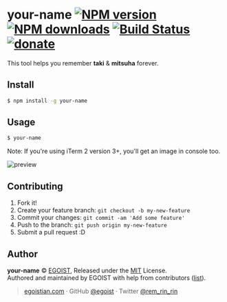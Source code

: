 # your-name [![NPM version](https://img.shields.io/npm/v/your-name.svg?style=flat-square)](https://npmjs.com/package/your-name) [![NPM downloads](https://img.shields.io/npm/dm/your-name.svg?style=flat-square)](https://npmjs.com/package/your-name) [![Build Status](https://img.shields.io/circleci/project/egoist/your-name/master.svg?style=flat-square)](https://circleci.com/gh/egoist/your-name) [![donate](https://img.shields.io/badge/$-donate-ff69b4.svg?maxAge=2592000&style=flat-square)](https://github.com/egoist/donate)

This tool helps you remember **taki** & **mitsuha** forever.

## Install

```bash
$ npm install -g your-name
```

## Usage

```bash
$ your-name
```

Note: If you're using iTerm 2 version 3+, you'll get an image in console too.


![preview](./media/preview.gif)

## Contributing

1. Fork it!
2. Create your feature branch: `git checkout -b my-new-feature`
3. Commit your changes: `git commit -am 'Add some feature'`
4. Push to the branch: `git push origin my-new-feature`
5. Submit a pull request :D

## Author

**your-name** © [EGOIST](https://github.com/egoist), Released under the [MIT](https://egoist.mit-license.org/) License.<br>
Authored and maintained by EGOIST with help from contributors ([list](https://github.com/egoist/your-name/contributors)).

> [egoistian.com](https://egoistian.com) · GitHub [@egoist](https://github.com/egoist) · Twitter [@rem_rin_rin](https://twitter.com/rem_rin_rin)
